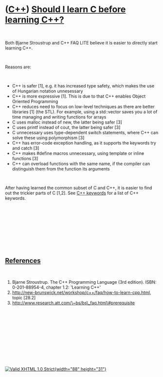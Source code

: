 



 

 

 

 

 

([C++](Cpp.htm)) [Should I learn C before learning C++?](CppLearnCbeforeCpp.htm)
================================================================================

 

Both Bjarne Stroustrup and C++ FAQ LITE believe it is easier to directly
start learning C++.

 

Reasons are:

 

-   C++ is safer \[1\], e.g. it has increased type safety, which makes
    the use of Hungarian notation unnesessary
-   C++ is more expressive \[1\]. This is due to that C++ enables Object
    Oriented Programming
-   C++ reduces need to focus on low-level techniques as there are
    better libraries \[1\] (the STL). For example, using a std::vector
    saves you a lot of time managing and writing functions for arrays
-   C uses malloc instead of new, the latter being safer \[3\]
-   C uses printf instead of cout, the latter being safer \[3\]
-   C unnecessary uses type-dependent switch statements, where C++ can
    solve these using polymorphism \[3\]
-   C++ has error-code exception handling, as it supports the keywords
    try and catch \[3\]
-   C++ makes \#define macros unnecessary, using template or inline
    functions \[3\]
-   C++ can overload functions with the same name, if the compiler can
    distinguish them from the function its arguments

 

After having learned the common subset of C and C++, it is easier to
find out the trickier parts of C \[1,2\]. See [C++
keywords](CppKeyword.htm) for a list of C++ keywords.

 

 

 

 

 

[References](CppReferences.htm)
-------------------------------

 

1.  Bjarne Stroustrup. The C++ Programming Language (3rd edition). ISBN:
    0-201-88954-4, chapter 1.2: 'Learning C++'
2.  http://new-brunswick.net/workshop/c++/faq/how-to-learn-cpp.html,
    topic \[28.2\]
3.  http://www.research.att.com/\~bs/bs\_faq.html\#prerequisite

 

 

 

 

 





 

[![Valid XHTML 1.0 Strict](valid-xhtml10.png){width="88"
height="31"}](http://validator.w3.org/check?uri=referer)
